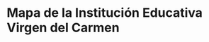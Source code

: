 <!DOCTYPE html>
<html lang="en">
<head>
    <meta charset="UTF-8">
    <meta name="viewport" content="width=device-width, initial-scale=1.0">
    <title>Mapa Institución Educativa Virgen del Carmen</title>
    <script src="https://maps.googleapis.com/maps/api/js?key=YOUR_API_KEY"></script>
    <style>
        /* Estilo para el mapa */
        #map {
            height: 100vh; /* Altura del mapa */
            width: 100%; /* Ancho del mapa */
        }
    </style>
</head>
<body>
    <h1>Mapa de la Institución Educativa Virgen del Carmen</h1>
    <div id="map"></div>
    <script>
        function initMap() {
            // Coordenadas de la Institución Educativa Virgen del Carmen
            const location = { lat: 10.46314, lng: -73.25153 };

            // Crear el mapa centrado en la ubicación
            const map = new google.maps.Map(document.getElementById("map"), {
                zoom: 15, // Nivel de zoom
                center: location, // Centro del mapa
            });

            // Añadir un marcador en la ubicación
            new google.maps.Marker({
                position: location,
                map: map,
                title: "Institución Educativa Virgen del Carmen",
            });
        }

        // Inicializar el mapa al cargar la página
        window.onload = initMap;
    </script>
</body>
</html>

